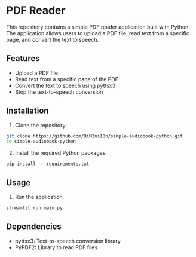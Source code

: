 # PDF Reader
This repository contains a simple PDF reader application built with Python. The application allows users to upload a PDF file, read text from a specific page, and convert the text to speech.

## Features
* Upload a PDF file
* Read text from a specific page of the PDF
* Convert the text to speech using pyttsx3
* Stop the text-to-speech conversion

## Installation
1. Clone the repository:

```bash
git clone https://github.com/DiM3ns10n/simple-audiobook-python.git
cd simple-audiobook-python
```

2. Install the required Python packages:
```bash
pip install -r requirements.txt
```

## Usage
1. Run the application
```bash
streamlit run main.py
```

## Dependencies
* pyttsx3: Text-to-speech conversion library.
* PyPDF2: Library to read PDF files